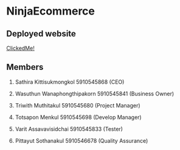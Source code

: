 # NinjaEcommerce

## Deployed website

[ClickedMe!](https://ninja-ecommerce.herokuapp.com/)

## Members

1. Sathira Kittisukmongkol 5910545868 (CEO)

2. Wasuthun Wanaphongthipakorn 5910545841 (Business Owner)

3. Triwith Muthitakul 5910545680 (Project Manager)

4. Totsapon Menkul 5910545698 (Develop Manager)

5. Varit Assavavisidchai 5910545833 (Tester)

6. Pittayut Sothanakul 5910546678 (Quality Assurance)
